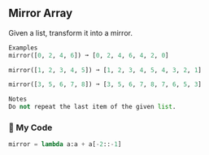 ## Mirror Array

Given a list, transform it into a mirror.
```python
Examples
mirror([0, 2, 4, 6]) ➞ [0, 2, 4, 6, 4, 2, 0]

mirror([1, 2, 3, 4, 5]) ➞ [1, 2, 3, 4, 5, 4, 3, 2, 1]

mirror([3, 5, 6, 7, 8]) ➞ [3, 5, 6, 7, 8, 7, 6, 5, 3]

Notes
Do not repeat the last item of the given list.
```
### :snake: My Code
```python
mirror = lambda a:a + a[-2::-1]
```
